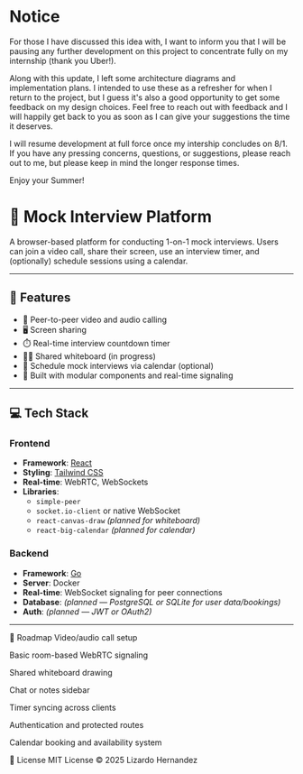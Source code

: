 # Notice

For those I have discussed this idea with, I want to inform you that I will be pausing any further development on this project to concentrate fully on my internship (thank you Uber!).

Along with this update, I left some architecture diagrams and implementation plans. I intended to use these as a refresher for when I return to the project, but I guess it's also a good opportunity to get some feedback on my design choices. Feel free to reach out with feedback and I will happily get back to you as soon as I can give your suggestions the time it deserves.

I will resume development at full force once my intership concludes on 8/1. If you have any pressing concerns, questions, or suggestions, please reach out to me, but please keep in mind the longer response times.

Enjoy your Summer!

# 🧪 Mock Interview Platform

A browser-based platform for conducting 1-on-1 mock interviews. Users can join a video call, share their screen, use an interview timer, and (optionally) schedule sessions using a calendar.

---

## 📌 Features

- 🎥 Peer-to-peer video and audio calling
- 🖥️ Screen sharing
- ⏱️ Real-time interview countdown timer
- 🧑‍🎨 Shared whiteboard (in progress)
- 📅 Schedule mock interviews via calendar (optional)
- 🧩 Built with modular components and real-time signaling

---

## 💻 Tech Stack

### Frontend
- **Framework**: [React](https://reactjs.org/)
- **Styling**: [Tailwind CSS](https://tailwindcss.com/)
- **Real-time**: WebRTC, WebSockets
- **Libraries**:
  - `simple-peer`
  - `socket.io-client` or native WebSocket
  - `react-canvas-draw` *(planned for whiteboard)*
  - `react-big-calendar` *(planned for calendar)*

### Backend
- **Framework**: [Go](https://fastapi.tiangolo.com/)
- **Server**: Docker
- **Real-time**: WebSocket signaling for peer connections
- **Database**: _(planned — PostgreSQL or SQLite for user data/bookings)_
- **Auth**: _(planned — JWT or OAuth2)_

---

🔮 Roadmap
 Video/audio call setup

 Basic room-based WebRTC signaling

 Shared whiteboard drawing

 Chat or notes sidebar

 Timer syncing across clients

 Authentication and protected routes

 Calendar booking and availability system

📃 License
MIT License © 2025 Lizardo Hernandez
